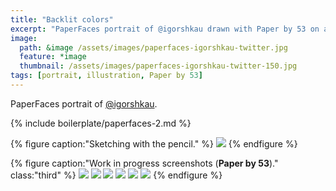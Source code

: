 ```yaml
---
title: "Backlit colors"
excerpt: "PaperFaces portrait of @igorshkau drawn with Paper by 53 on an iPad."
image: 
  path: &image /assets/images/paperfaces-igorshkau-twitter.jpg 
  feature: *image
  thumbnail: /assets/images/paperfaces-igorshkau-twitter-150.jpg
tags: [portrait, illustration, Paper by 53]
---
```


PaperFaces portrait of <a href="http://twitter.com/igorshkau">@igorshkau</a>.

{% include boilerplate/paperfaces-2.md %}

{% figure caption:"Sketching with the pencil." %}
[![](/assets/images/paperfaces-igorshkau-process-1-750.jpg)](/assets/images/paperfaces-igorshkau-process-1-lg.jpg)
{% endfigure %}

{% figure caption:"Work in progress screenshots (**Paper by 53**)." class:"third" %}
[![](/assets/images/paperfaces-igorshkau-process-2-600.jpg)](/assets/images/paperfaces-igorshkau-process-2-lg.jpg)
[![](/assets/images/paperfaces-igorshkau-process-3-600.jpg)](/assets/images/paperfaces-igorshkau-process-3-lg.jpg)
[![](/assets/images/paperfaces-igorshkau-process-4-600.jpg)](/assets/images/paperfaces-igorshkau-process-4-lg.jpg)
[![](/assets/images/paperfaces-igorshkau-process-5-600.jpg)](/assets/images/paperfaces-igorshkau-process-5-lg.jpg)
[![](/assets/images/paperfaces-igorshkau-process-6-600.jpg)](/assets/images/paperfaces-igorshkau-process-6-lg.jpg)
[![](/assets/images/paperfaces-igorshkau-process-7-600.jpg)](/assets/images/paperfaces-igorshkau-process-7-lg.jpg)
{% endfigure %}
